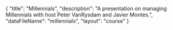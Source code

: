 {
	"title": "Millennials",
	"description": "A presentation on managing Millennials with host Peter VanRysdam and Javier Montes.",
	"dataFileName": "millennials",
	"layout": "course"
}